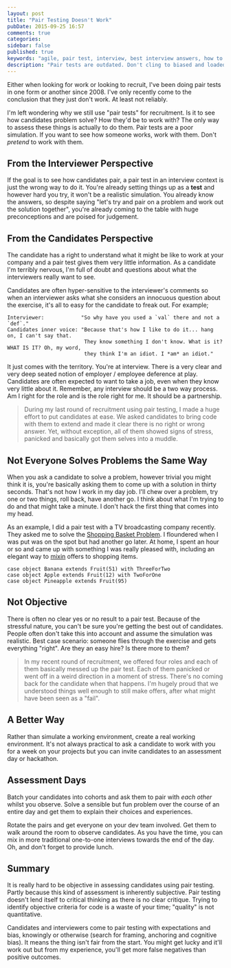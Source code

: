 ```yaml
---
layout: post
title: "Pair Testing Doesn't Work"
pubDate: 2015-09-25 16:57
comments: true
categories: 
sidebar: false
published: true
keywords: "agile, pair test, interview, best interview answers, how to beat the interview, technical interviews"
description: "Pair tests are outdated. Don't cling to biased and loaded interview techniques when looking to hire developers, embrace fairer and more balanced techniques."
---
```


Either when looking for work or looking to recruit, I've been doing pair tests in one form or another since 2008. I've only recently come to the conclusion that they just don't work. At least not reliably. 

I'm left wondering why we still use "pair tests" for recruitment. Is it to see how candidates problem solve? How they'd be to work with? The only way to assess these things is actually to do them. Pair tests are a poor simulation. If you want to see how someone works, work with them. Don't _pretend_ to work with them.

<!-- more -->


## From the Interviewer Perspective

If the goal is to see how candidates pair, a pair test in an interview context is just the wrong way to do it. You're already setting things up as a **test** and however hard you try, it won't be a realistic simulation. You already know the answers, so despite saying "let's try and pair on a problem and work out the solution together", you're already coming to the table with huge preconceptions and are poised for judgement. 


## From the Candidates Perspective

The candidate has a right to understand what it might be like to work at your company and a pair test gives them very little information. As a candidate I'm terribly nervous, I'm full of doubt and questions about what the interviewers really want to see. 

Candidates are often hyper-sensitive to the interviewer's comments so when an interviewer asks what she considers an innocuous question about the exercise, it's all to easy for the candidate to freak out. For example;

    Interviewer:            "So why have you used a `val` there and not a `def`."
    Candidates inner voice: "Because that's how I like to do it... hang on, I can't say that. 
                             They know something I don't know. What is it? WHAT IS IT? Oh, my word, 
                             they think I'm an idiot. I *am* an idiot."  

It just comes with the territory. You're at interview. There is a very clear and very deep seated notion of employer / employee deference at play. Candidates are often expected to want to take a job, even when they know very little about it. Remember, any interview should be a two way process. Am I right for the role and is the role right for me. It should be a partnership. 

> During my last round of recruitment using pair testing, I made a huge effort to put candidates at ease. We asked candidates to bring code with them to extend and made it clear there is no right or wrong answer. Yet, without exception, all of them showed signs of stress, panicked and basically got them selves into a muddle. 



## Not Everyone Solves Problems the Same Way

When you ask a candidate to solve a problem, however trivial you might think it is, you're basically asking them to come up with a solution in thirty seconds. That's not how I work in my day job. I'll chew over a problem, try one or two things, roll back, have another go. I think about what I'm trying to do and that might take a minute. I don't hack the first thing that comes into my head. 

As an example, I did a pair test with a TV broadcasting company recently. They asked me to solve the [Shopping Basket Problem](https://github.com/tobyweston/shopping_basket). I floundered when I was put was on the spot but had another go later. At home, I spent an hour or so and came up with something I was really pleased with, including an elegant way to [mixin](https://github.com/tobyweston/shopping_basket/blob/master/src/main/scala/shopping/Fruit.scala) offers to shopping items.

    case object Banana extends Fruit(51) with ThreeForTwo
    case object Apple extends Fruit(12) with TwoForOne
    case object Pineapple extends Fruit(95)


## Not Objective

There is often no clear yes or no result to a pair test. Because of the stressful nature, you can't be sure you're getting the best out of candidates. People often don't take this into account and assume the simulation was realistic. Best case scenario: someone flies through the exercise and gets everything "right". Are they an easy hire? Is there more to them? 

> In my recent round of recruitment, we offered four roles and each of them basically messed up the pair test. Each of them panicked or went off in a weird direction in a moment of stress. There's no coming back for the candidate when that happens. I'm hugely proud that we understood things well enough to still make offers, after what might have been seen as a "fail".



## A Better Way

Rather than simulate a working environment, create a real working environment. It's not always practical to ask a candidate to work with you for a week on your projects but you can invite candidates to an assessment day or hackathon. 

##  Assessment Days 

Batch your candidates into cohorts and ask them to pair with _each other_ whilst you observe. Solve a sensible but fun problem over the course of an entire day and get them to explain their choices and experiences.

Rotate the pairs and get everyone on your dev team involved. Get them to walk around the room to observe candidates. As you have the time, you can mix in more traditional one-to-one interviews towards the end of the day. Oh, and don't forget to provide lunch.


## Summary

It is really hard to be objective in assessing candidates using pair testing. Partly because this kind of assessment is inherently subjective. Pair testing doesn't lend itself to critical thinking as there is no clear critique. Trying to identify objective criteria for code is a waste of your time; "quality" is not quantitative.

Candidates and interviewers come to pair testing with expectations and bias, knowingly or otherwise (search for framing, anchoring and cognitive bias). It means the thing isn't fair from the start. You might get lucky and it'll work out but from my experience, you'll get more false negatives than positive outcomes.
